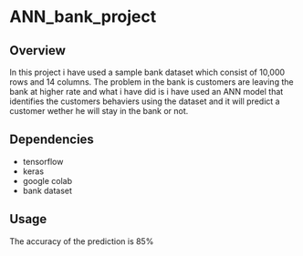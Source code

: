 # ANN_bank_project

## Overview
In this project i have used a sample bank dataset which consist of 10,000 rows and 14 columns. The problem in the bank is customers are leaving the bank at higher rate and what i have did is i have used an ANN model that identifies the customers behaviers using the dataset and it will predict a customer wether he will stay in the bank or not.

## Dependencies
- tensorflow
- keras
- google colab
- bank dataset

## Usage
The accuracy of the prediction is 85%
